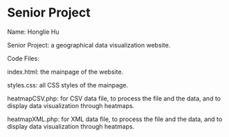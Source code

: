 # Senior Project
Name: Honglie Hu

Senior Project: a geographical data visualization website.

Code Files:

index.html: the mainpage of the website.

styles.css: all CSS styles of the mainpage. 

heatmapCSV.php: for CSV data file, to process the file and the data, and to display data visualization through heatmaps. 

heatmapXML.php: for XML data file, to process the file and the data, and to display data visualization through heatmaps.

